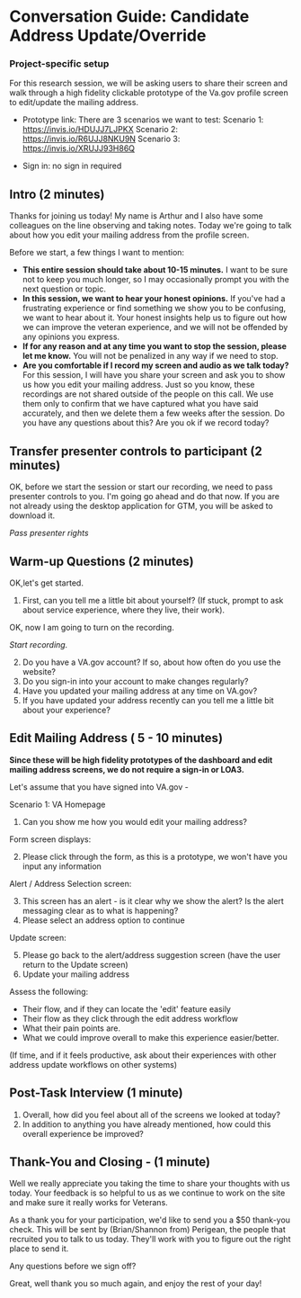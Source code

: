 # Conversation Guide: Candidate Address Update/Override

### Project-specific setup

For this research session, we will be asking users to share their screen and walk through a high fidelity clickable prototype of the Va.gov profile screen to edit/update the mailing address.

- Prototype link:  There are 3 scenarios we want to test:
 Scenario 1:  https://invis.io/HDUJJ7LJPKX
 Scenario 2:  https://invis.io/R6UJJ8NKU9N
 Scenario 3:  https://invis.io/XRUJJ93H86Q
 
- Sign in: no sign in required

## Intro (2 minutes)

Thanks for joining us today! My name is Arthur and I also have some colleagues on the line observing and taking notes. Today we're going to talk about how you edit your mailing address from the profile screen.

Before we start, a few things I want to mention:

- **This entire session should take about 10-15 minutes.** I want to be sure not to keep you much longer, so I may occasionally prompt you with the next question or topic.
- **In this session, we want to hear your honest opinions.** If you've had a frustrating experience or find something we show you to be confusing, we want to hear about it. Your honest insights help us to figure out how we can improve the veteran experience, and we will not be offended by any opinions you express.
- **If for any reason and at any time you want to stop the session, please let me know.** You will not be penalized in any way if we need to stop.
- **Are you comfortable if I record my screen and audio as we talk today?** For this session, I will have you share your screen and ask you to show us how you edit your mailing address. Just so you know, these recordings are not shared outside of the people on this call. We use them only to confirm that we have captured what you have said accurately, and then we delete them a few weeks after the session. Do you have any questions about this? Are you ok if we record today?

## Transfer presenter controls to participant (2 minutes)

OK, before we start the session or start our recording, we need to pass presenter controls to you. I'm going go ahead and do that now. If you are not already using the desktop application for GTM, you will be asked to download it.

*Pass presenter rights*

## Warm-up Questions (2 minutes)

OK,let's get started.

1. First, can you tell me a little bit about yourself? (If stuck, prompt to ask about service experience, where they live, their work).

OK, now I am going to turn on the recording.

*Start recording.*

2. Do you have a VA.gov account? If so, about how often do you use the website?
3. Do you sign-in into your account to make changes regularly?
4. Have you updated your mailing address at any time on VA.gov?
5. If you have updated your address recently can you tell me a little bit about your experience?

## Edit Mailing Address ( 5 - 10 minutes)

**Since these will be high fidelity prototypes of the dashboard and edit mailing address screens, we do not require a sign-in or LOA3.**

Let's assume that you have signed into VA.gov - 

Scenario 1: VA Homepage

1. Can you show me how you would edit your mailing address?

Form screen displays:

2. Please click through the form, as this is a prototype, we won't have you input any information

Alert / Address Selection screen:

3. This screen has an alert - is it clear why we show the alert?  Is the alert messaging clear as to what is happening?
4. Please select an address option to continue

Update screen:

5.  Please go back to the alert/address suggestion screen (have the user return to the Update screen)
6.  Update your mailing address

Assess the following:

- Their flow, and if they can locate the 'edit' feature easily
- Their flow as they click through the edit address workflow
- What their pain points are.
- What we could improve overall to make this experience easier/better.

(If time, and if it feels productive, ask about their experiences with other address update workflows on other systems)


## Post-Task Interview (1 minute)

1. Overall, how did you feel about all of the screens we looked at today?
2. In addition to anything you have already mentioned, how could this overall experience be improved?

## Thank-You and Closing - (1 minute)

Well we really appreciate you taking the time to share your thoughts with us today. Your feedback is so helpful to us as we continue to work on the site and make sure it really works for Veterans.

As a thank you for your participation, we'd like to send you a $50 thank-you check. This will be sent by (Brian/Shannon from) Perigean, the people that recruited you to talk to us today. They'll work with you to figure out the right place to send it.

Any questions before we sign off?

Great, well thank you so much again, and enjoy the rest of your day!
